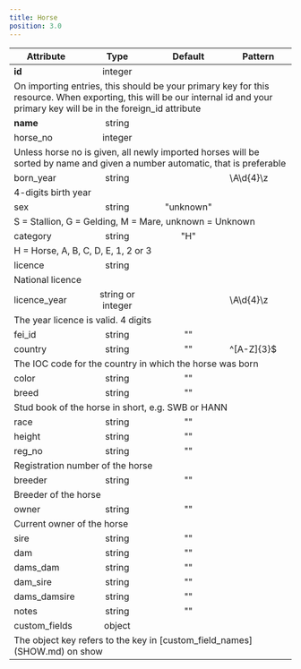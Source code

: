 ```yaml
---
title: Horse
position: 3.0
---
```

<table>
<thead>
<th>Attribute</th>
<th style="text-align: center">Type</th>
<th style="text-align: center">Default</th>
<th style="text-align: center">Pattern</th>
</thead>
<tbody>
<tr>
<td><strong>id</strong></td>
<td style="text-align: center">integer</td>
<td style="text-align: center"></td>
<td></td>
</tr>
<tr>
<td colspan="5">On importing entries, this should be your primary key for this resource. When exporting, this will be our internal id and your primary key will be in the foreign_id attribute</td>
</tr>
<tr>
<td><strong>name</strong></td>
<td style="text-align: center">string</td>
<td style="text-align: center"></td>
<td></td>
</tr>
<tr>
<td>horse_<wbr>no</td>
<td style="text-align: center">integer</td>
<td style="text-align: center"></td>
<td></td>
</tr>
<tr>
<td colspan="5">Unless horse no is given, all newly imported horses will be sorted by name and given a number automatic, that is preferable</td>
</tr>
<tr>
<td>born_<wbr>year</td>
<td style="text-align: center">string</td>
<td style="text-align: center"></td>
<td>\A\d{4}\z</td>
</tr>
<tr>
<td colspan="5">4-digits birth year</td>
</tr>
<tr>
<td>sex</td>
<td style="text-align: center">string</td>
<td style="text-align: center">"unknown"</td>
<td></td>
</tr>
<tr>
<td colspan="5">S = Stallion, G = Gelding, M = Mare, unknown = Unknown</td>
</tr>
<tr>
<td>category</td>
<td style="text-align: center">string</td>
<td style="text-align: center">"H"</td>
<td></td>
</tr>
<tr>
<td colspan="5">H = Horse, A, B, C, D, E, 1, 2 or 3</td>
</tr>
<tr>
<td>licence</td>
<td style="text-align: center">string</td>
<td style="text-align: center"></td>
<td></td>
</tr>
<tr>
<td colspan="5">National licence</td>
</tr>
<tr>
<td>licence_<wbr>year</td>
<td style="text-align: center">string or integer</td>
<td style="text-align: center"></td>
<td>\A\d{4}\z</td>
</tr>
<tr>
<td colspan="5">The year licence is valid. 4 digits</td>
</tr>
<tr>
<td>fei_<wbr>id</td>
<td style="text-align: center">string</td>
<td style="text-align: center">""</td>
<td></td>
</tr>
<tr>
<td>country</td>
<td style="text-align: center">string</td>
<td style="text-align: center">""</td>
<td>^[A-Z]{3}$</td>
</tr>
<tr>
<td colspan="5">The IOC code for the country in which the horse was born</td>
</tr>
<tr>
<td>color</td>
<td style="text-align: center">string</td>
<td style="text-align: center">""</td>
<td></td>
</tr>
<tr>
<td>breed</td>
<td style="text-align: center">string</td>
<td style="text-align: center">""</td>
<td></td>
</tr>
<tr>
<td colspan="5">Stud book of the horse in short, e.g. SWB or HANN</td>
</tr>
<tr>
<td>race</td>
<td style="text-align: center">string</td>
<td style="text-align: center">""</td>
<td></td>
</tr>
<tr>
<td>height</td>
<td style="text-align: center">string</td>
<td style="text-align: center">""</td>
<td></td>
</tr>
<tr>
<td>reg_<wbr>no</td>
<td style="text-align: center">string</td>
<td style="text-align: center">""</td>
<td></td>
</tr>
<tr>
<td colspan="5">Registration number of the horse</td>
</tr>
<tr>
<td>breeder</td>
<td style="text-align: center">string</td>
<td style="text-align: center">""</td>
<td></td>
</tr>
<tr>
<td colspan="5">Breeder of the horse</td>
</tr>
<tr>
<td>owner</td>
<td style="text-align: center">string</td>
<td style="text-align: center">""</td>
<td></td>
</tr>
<tr>
<td colspan="5">Current owner of the horse</td>
</tr>
<tr>
<td>sire</td>
<td style="text-align: center">string</td>
<td style="text-align: center">""</td>
<td></td>
</tr>
<tr>
<td>dam</td>
<td style="text-align: center">string</td>
<td style="text-align: center">""</td>
<td></td>
</tr>
<tr>
<td>dams_<wbr>dam</td>
<td style="text-align: center">string</td>
<td style="text-align: center">""</td>
<td></td>
</tr>
<tr>
<td>dam_<wbr>sire</td>
<td style="text-align: center">string</td>
<td style="text-align: center">""</td>
<td></td>
</tr>
<tr>
<td>dams_<wbr>damsire</td>
<td style="text-align: center">string</td>
<td style="text-align: center">""</td>
<td></td>
</tr>
<tr>
<td>notes</td>
<td style="text-align: center">string</td>
<td style="text-align: center">""</td>
<td></td>
</tr>
<tr>
<td>custom_<wbr>fields</td>
<td style="text-align: center">object</td>
<td style="text-align: center"></td>
<td></td>
</tr>
<tr>
<td colspan="5">The object key refers to the key in [custom_field_names](SHOW.md) on show</td>
</tr>
</tbody>
</table>
